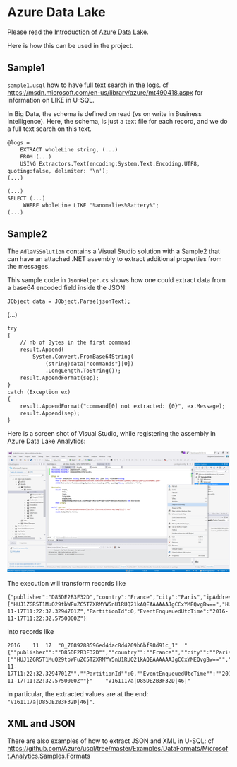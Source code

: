 # Azure Data Lake

Please read the [Introduction of Azure Data Lake](AzureDataLake.md).

Here is how this can be used in the project.

## Sample1

`sample1.usql` how to have full text search in the logs.
cf <https://msdn.microsoft.com/en-us/library/azure/mt490418.aspx> for information on LIKE in U-SQL.

In Big Data, the schema is defined on read (vs on write in Business Intelligence). 
Here, the schema, is just a text file for each record, and we do a full text search on this text.

```
@logs = 
    EXTRACT wholeLine string, (...)
    FROM (...)
    USING Extractors.Text(encoding:System.Text.Encoding.UTF8, quoting:false, delimiter: '\n');
(...)
```

```
(...)
SELECT (...)
     WHERE wholeLine LIKE "%anomalies%Battery%";
(...)
```

## Sample2 

The `AdlaVSSolution` contains a Visual Studio solution with a Sample2 that can have an attached .NET assembly to extract additional properties from the messages.

This sample code in `JsonHelper.cs` shows how one could extract data from a base64 encoded field inside the JSON:

```
JObject data = JObject.Parse(jsonText);
```

(...)

```
try
{
    // nb of Bytes in the first command
    result.Append(
        System.Convert.FromBase64String(
            (string)data["commands"][0])
            .LongLength.ToString());
    result.AppendFormat(sep);
}
catch (Exception ex)
{
    result.AppendFormat("command[0] not extracted: {0}", ex.Message);
    result.Append(sep);
}
```


Here is a screen shot of Visual Studio, while registering the assembly in Azure Data Lake Analytics:

![](img/sample2-visual-studio.png)

The execution will transform records like 

```
{"publisher":"D85DE2B3F32D","country":"France","city":"Paris","ipAddress":"42.42.42.42.41","commands":["HUJ1ZGR5T1MuQ29tbWFuZC5TZXRMYW5nU1RUQ21kAQEAAAAAAJgCCxYMEQvgBw==","HUJ1ZGR5T1MuQ29tbWFuZC5TZXRMYW5nVFRTQ21kAQEAAAAAAO0CCxYMEQvgBw==","IEJ1ZGR5T1MuQ29tbWFuZC5TZXRMYW5nU3BoaW54Q21kAQEAAAAAAPMCCxYMEQvgBw==","GEJ1ZGR5T1MuQ29tbWFuZC5FbXB0eUNtZDQBDxYMEQvgBw==","GEJ1ZGR5T1MuQ29tbWFuZC5FbXB0eUNtZDoBDxYMEQvgBw==","HUJ1ZGR5T1MuQ29tbWFuZC5TZXRNb29kTEVEQ21kAQEAAAAAAEABDxYMEQvgBw==","IUJ1ZGR5T1MuQ29tbWFuZC5TZXRXaGVlbHNTcGVlZENtZAH///9/AgAAUEIAAERCAEgBDxYMEQvgBw==","GEJ1ZGR5T1MuQ29tbWFuZC5FbXB0eUNtZFEBDxYMEQvgBw==","HUJ1ZGR5T1MuQ29tbWFuZC5TZXRNb29kTEVEQ21kAQEAAAAAAFYBDxYMEQvgBw==","IUJ1ZGR5T1MuQ29tbWFuZC5TZXRXaGVlbHNTcGVlZENtZAH///9/AgAAuEEAAIZCAFsBDxYMEQvgBw==","GEJ1ZGR5T1MuQ29tbWFuZC5FbXB0eUNtZGEBDxYMEQvgBw==","HUJ1ZGR5T1MuQ29tbWFuZC5TZXRNb29kTEVEQ21kAQMAAAAAAGYBDxYMEQvgBw==","IUJ1ZGR5T1MuQ29tbWFuZC5TZXRXaGVlbHNTcGVlZENtZAH///9/AgAAHEIAAIpCAGsBDxYMEQvgBw=="],"EventProcessedUtcTime":"2016-11-17T11:22:32.3294701Z","PartitionId":0,"EventEnqueuedUtcTime":"2016-11-17T11:22:32.5750000Z"}
```

into records like

```
2016	11	17	"0_7089288596ed4dac8d4209b6bf98d91c_1"	"{""publisher"":""D85DE2B3F32D"",""country"":""France"",""city"":""Paris"",""ipAddress"":""42.42.42.42.41"",""commands"":[""HUJ1ZGR5T1MuQ29tbWFuZC5TZXRMYW5nU1RUQ21kAQEAAAAAAJgCCxYMEQvgBw=="",""HUJ1ZGR5T1MuQ29tbWFuZC5TZXRMYW5nVFRTQ21kAQEAAAAAAO0CCxYMEQvgBw=="",""IEJ1ZGR5T1MuQ29tbWFuZC5TZXRMYW5nU3BoaW54Q21kAQEAAAAAAPMCCxYMEQvgBw=="",""GEJ1ZGR5T1MuQ29tbWFuZC5FbXB0eUNtZDQBDxYMEQvgBw=="",""GEJ1ZGR5T1MuQ29tbWFuZC5FbXB0eUNtZDoBDxYMEQvgBw=="",""HUJ1ZGR5T1MuQ29tbWFuZC5TZXRNb29kTEVEQ21kAQEAAAAAAEABDxYMEQvgBw=="",""IUJ1ZGR5T1MuQ29tbWFuZC5TZXRXaGVlbHNTcGVlZENtZAH///9/AgAAUEIAAERCAEgBDxYMEQvgBw=="",""GEJ1ZGR5T1MuQ29tbWFuZC5FbXB0eUNtZFEBDxYMEQvgBw=="",""HUJ1ZGR5T1MuQ29tbWFuZC5TZXRNb29kTEVEQ21kAQEAAAAAAFYBDxYMEQvgBw=="",""IUJ1ZGR5T1MuQ29tbWFuZC5TZXRXaGVlbHNTcGVlZENtZAH///9/AgAAuEEAAIZCAFsBDxYMEQvgBw=="",""GEJ1ZGR5T1MuQ29tbWFuZC5FbXB0eUNtZGEBDxYMEQvgBw=="",""HUJ1ZGR5T1MuQ29tbWFuZC5TZXRNb29kTEVEQ21kAQMAAAAAAGYBDxYMEQvgBw=="",""IUJ1ZGR5T1MuQ29tbWFuZC5TZXRXaGVlbHNTcGVlZENtZAH///9/AgAAHEIAAIpCAGsBDxYMEQvgBw==""],""EventProcessedUtcTime"":""2016-11-17T11:22:32.3294701Z"",""PartitionId"":0,""EventEnqueuedUtcTime"":""2016-11-17T11:22:32.5750000Z""}"	"V161117a|D85DE2B3F32D|46|"
```

in particular, the extracted values are at the end: `"V161117a|D85DE2B3F32D|46|"`.

## XML and JSON

There are also examples of how to extract JSON and XML in U-SQL: cf <https://github.com/Azure/usql/tree/master/Examples/DataFormats/Microsoft.Analytics.Samples.Formats>
